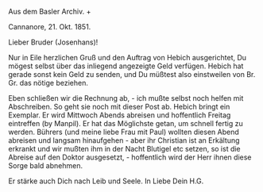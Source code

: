 Aus dem Basler Archiv. +

 Cannanore, 21. Okt. 1851.

Lieber Bruder (Josenhans)!

Nur in Eile herzlichen Gruß und den Auftrag von Hebich ausgerichtet, Du mögest selbst über das inliegend angezeigte Geld verfügen. Hebich hat gerade sonst kein Geld zu senden, und Du müßtest also einstweilen von Br. Gr. das nötige beziehen.

Eben schließen wir die Rechnung ab, - ich mußte selbst noch helfen mit Abschreiben. So geht sie noch mit dieser Post ab. Hebich bringt ein Exemplar. Er wird Mittwoch Abends abreisen und hoffentlich Freitag eintreffen (by Manpil). Er hat das Möglichste getan, um schnell fertig zu werden. 
Bührers (und meine liebe Frau mit Paul) wollten diesen Abend abreisen und langsam hinaufgehen - aber ihr Christian ist an Erkältung erkrankt und wir mußten ihm in der Nacht Blutigel etc setzen, so ist die Abreise auf den Doktor ausgesetzt, - hoffentlich wird der Herr ihnen diese Sorge bald abnehmen.

Er stärke auch Dich nach Leib und Seele.
 In Liebe Dein H.G.

